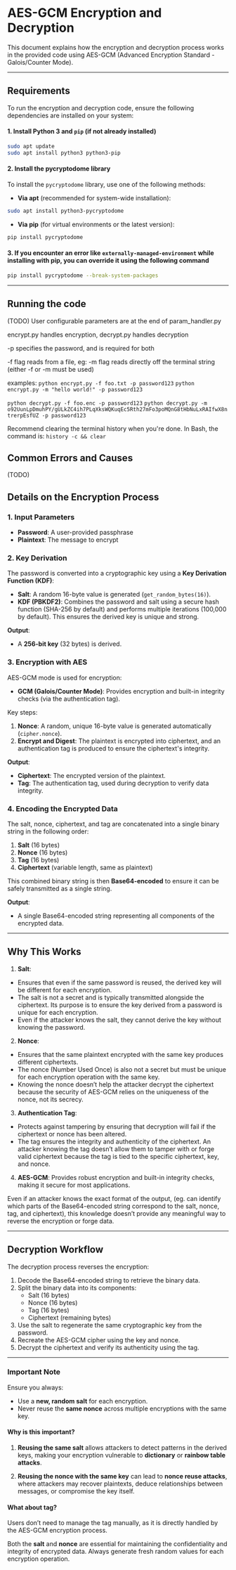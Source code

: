 
# AES-GCM Encryption and Decryption

This document explains how the encryption and decryption process works in the provided code using AES-GCM (Advanced Encryption Standard - Galois/Counter Mode).

---

## Requirements

To run the encryption and decryption code, ensure the following dependencies are installed on your system:

#### **1. Install Python 3 and `pip` (if not already installed)**
   ```bash
   sudo apt update
   sudo apt install python3 python3-pip
   ```
   
#### **2. Install the pycryptodome library**
To install the `pycryptodome` library, use one of the following methods:
- **Via apt** (recommended for system-wide installation):
```bash
sudo apt install python3-pycryptodome
```
- **Via pip** (for virtual environments or the latest version):
```bash
pip install pycryptodome
```
#### **3. If you encounter an error like `externally-managed-environment` while installing with pip, you can override it using the following command**
```bash
pip install pycryptodome --break-system-packages
```
---
## Running the code

(TODO)
User configurable parameters are at the end of param_handler.py

encrypt.py handles encryption, decrypt.py handles decryption

-p specifies the password, and is required for both

-f flag reads from a file, eg:
-m flag reads directly off the terminal string
(either -f or -m must be used)

examples:
`python encrypt.py -f foo.txt -p password123`
`python encrypt.py -m "hello world!" -p password123`

`python decrypt.py -f foo.enc -p password123`
`python decrypt.py -m o92UunLpDmuhPY/gULkZC4ih7PLqXksWQKuqEc5Rth27mFo3poMQnG8tHbNuLxRAIfwX8ntrerpEsfUZ -p password123`

Recommend clearing the terminal history when you're done. In Bash, the command is:
`history -c && clear`

## Common Errors and Causes
(TODO)


## Details on the Encryption Process

### 1. **Input Parameters**
- **Password**: A user-provided passphrase
- **Plaintext**: The message to encrypt

### 2. **Key Derivation**
The password is converted into a cryptographic key using a **Key Derivation Function (KDF)**:
- **Salt**: A random 16-byte value is generated (`get_random_bytes(16)`).
- **KDF (PBKDF2)**: Combines the password and salt using a secure hash function (SHA-256 by default) and performs multiple iterations (100,000 by default). This ensures the derived key is unique and strong.

**Output**:
- A **256-bit key** (32 bytes) is derived.

### 3. **Encryption with AES**
AES-GCM mode is used for encryption:
- **GCM (Galois/Counter Mode)**: Provides encryption and built-in integrity checks (via the authentication tag).

Key steps:
1. **Nonce**: A random, unique 16-byte value is generated automatically (`cipher.nonce`).
2. **Encrypt and Digest**: The plaintext is encrypted into ciphertext, and an authentication tag is produced to ensure the ciphertext's integrity.

**Output**:
- **Ciphertext**: The encrypted version of the plaintext.
- **Tag**: The authentication tag, used during decryption to verify data integrity.

### 4. **Encoding the Encrypted Data**
The salt, nonce, ciphertext, and tag are concatenated into a single binary string in the following order:
1. **Salt** (16 bytes)
2. **Nonce** (16 bytes)
3. **Tag** (16 bytes)
4. **Ciphertext** (variable length, same as plaintext)

This combined binary string is then **Base64-encoded** to ensure it can be safely transmitted as a single string.

**Output**:
- A single Base64-encoded string representing all components of the encrypted data.

---

## Why This Works
1. **Salt**:
- Ensures that even if the same password is reused, the derived key will be different for each encryption.
- The salt is not a secret and is typically transmitted alongside the ciphertext. Its purpose is to ensure the key derived from a password is unique for each encryption.
- Even if the attacker knows the salt, they cannot derive the key without knowing the password.

2. **Nonce**:
- Ensures that the same plaintext encrypted with the same key produces different ciphertexts.
- The nonce (Number Used Once) is also not a secret but must be unique for each encryption operation with the same key.
- Knowing the nonce doesn’t help the attacker decrypt the ciphertext because the security of AES-GCM relies on the uniqueness of the nonce, not its secrecy.

3. **Authentication Tag**:
- Protects against tampering by ensuring that decryption will fail if the ciphertext or nonce has been altered.
- The tag ensures the integrity and authenticity of the ciphertext. An attacker knowing the tag doesn’t allow them to tamper with or forge valid ciphertext because the tag is tied to the specific ciphertext, key, and nonce.

4. **AES-GCM**: Provides robust encryption and built-in integrity checks, making it secure for most applications.

Even if an attacker knows the exact format of the output, (eg. can identify which parts of the Base64-encoded string correspond to the salt, nonce, tag, and ciphertext), this knowledge doesn’t provide any meaningful way to reverse the encryption or forge data.


---

## Decryption Workflow
The decryption process reverses the encryption:
1. Decode the Base64-encoded string to retrieve the binary data.
2. Split the binary data into its components:
   - Salt (16 bytes)
   - Nonce (16 bytes)
   - Tag (16 bytes)
   - Ciphertext (remaining bytes)
3. Use the salt to regenerate the same cryptographic key from the password.
4. Recreate the AES-GCM cipher using the key and nonce.
5. Decrypt the ciphertext and verify its authenticity using the tag.

---

### **Important Note**
Ensure you always:
- Use a **new, random salt** for each encryption.
- Never reuse the **same nonce** across multiple encryptions with the same key.

#### Why is this important?
1. **Reusing the same salt** allows attackers to detect patterns in the derived keys, making your encryption vulnerable to **dictionary** or **rainbow table attacks**.

2. **Reusing the nonce with the same key** can lead to **nonce reuse attacks**, where attackers may recover plaintexts, deduce relationships between messages, or compromise the key itself.

#### What about tag?
Users don’t need to manage the tag manually, as it is directly handled by the AES-GCM encryption process.


Both the **salt** and **nonce** are essential for maintaining the confidentiality and integrity of encrypted data. Always generate fresh random values for each encryption operation.

